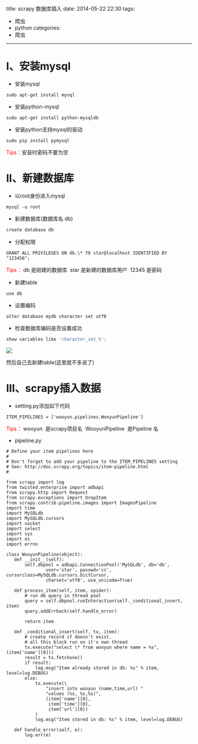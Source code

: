 title: scrapy 数据库插入
date: 2014-05-22 22:30
tags:
- 爬虫
- python
categories:
- 爬虫
---

# I、安装mysql
- 安装mysql 
 ```
sudo apt-get install mysql
 ```
- 安装python-mysql
 ```
sudo apt-get install python-mysqldb
 ```
- 安装python支持mysql的驱动
 ```
sudo pip install pymysql
 ```
<font color="red">Tips：</font>安装时密码不要为空

# II、新建数据库
- 以root身份进入mysql
 ```
mysql -u root
 ```
- 新建数据库(数据库名 db)
 ```html
create database db
 ```
- 分配权限
 ```
GRANT ALL PRIVILEGES ON db.\* TO star@localhost IDENTIFIED BY "123456";
 ```
 <font color="red">Tips：</font>
 db 是刚建的数据库
 star 是新建的数据库用户
 12345 是密码
- 新建table
 ```
use db
 ```
- 设置编码
 ```
alter database mydb character set utf8
 ```
- 检查数据库编码是否设置成功
 ```python
show variables like 'character_set_%';
 ```
![](http://img.blog.csdn.net/20140522222746375)

然后自己去新建table(这里就不多说了)

# III、scrapy插入数据
- setting.py添加如下代码
 ```
ITEM_PIPELINES = ['wooyun.pipelines.WooyunPipeline']
 ```
<font color="red">Tips：</font>
wooyun  是scrapy项目名 
WooyunPipeline  是Pipeline 名
- pipeline.py 
 ```
# Define your item pipelines here
#
# Don't forget to add your pipeline to the ITEM_PIPELINES setting
# See: http://doc.scrapy.org/topics/item-pipeline.html
#

from scrapy import log
from twisted.enterprise import adbapi
from scrapy.http import Request
from scrapy.exceptions import DropItem
from scrapy.contrib.pipeline.images import ImagesPipeline
import time
import MySQLdb
import MySQLdb.cursors
import socket
import select
import sys
import os
import errno

class WooyunPipeline(object):
    def __init__(self):
        self.dbpool = adbapi.ConnectionPool('MySQLdb', db='db',
                user='star', passwd='cc', cursorclass=MySQLdb.cursors.DictCursor,
                charset='utf8', use_unicode=True)

    def process_item(self, item, spider):
        # run db query in thread pool
        query = self.dbpool.runInteraction(self._conditional_insert, item)
        query.addErrback(self.handle_error)

        return item

    def _conditional_insert(self, tx, item):
        # create record if doesn't exist.
        # all this block run on it's own thread
        tx.execute("select \* from wooyun where name = %s", (item['name'][0]))
        result = tx.fetchone()
        if result:
            log.msg("Item already stored in db: %s" % item, level=log.DEBUG)
        else:
            tx.execute(\
                "insert into wooyun (name,time,url) "
                "values (%s, %s,%s)",
                (item['name'][0],
                 item['time'][0],
                 item['url'][0])
            )
            log.msg("Item stored in db: %s" % item, level=log.DEBUG)

    def handle_error(self, e):
        log.err(e)

 ```










